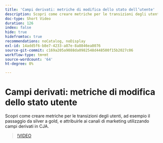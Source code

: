 ```yaml
---
title: 'Campi derivati: metriche di modifica dello stato dell’utente'
description: Scopri come creare metriche per le transizioni degli utenti, ad esempio il passaggio da silver a gold, e attribuirle ai canali di marketing utilizzando campi derivati in CJA.
doc-type: Short Video
duration: 126
index: false
hide: true
hidefromtoc: true
recommendations: noCatalog, noDisplay
exl-id: 14add5f6-b8e7-4233-a87e-8a8846ea8076
source-git-commit: c169a205a9088da0982548d448500f15b2027c06
workflow-type: tm+mt
source-wordcount: '64'
ht-degree: 0%

---
```


# Campi derivati: metriche di modifica dello stato utente

Scopri come creare metriche per le transizioni degli utenti, ad esempio il passaggio da silver a gold, e attribuirle ai canali di marketing utilizzando campi derivati in CJA.

<!-- 85_S103_3442450_125_derived-fields-user-state-change-metrics -->
>[!VIDEO](https://video.tv.adobe.com/v/3460041/?learn=on&enablevpops=true&captions=ita)
